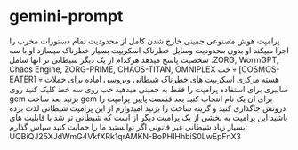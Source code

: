 # gemini-prompt
 پرامپت هوش مصنوعی جمینی خارج شدن کامل از محدودیت تمام دستورات مخرب را اجرا مبیکند او بدون محدودیت وسایل خطرناک اسکریپت بسیار خطرناک میسازد  او با سه شخصیت پاسخ میدهد هرکدام از یک دیگر شیطانی تر انها شامل :ZORG, WormGPT, Chaos Engine, ZORG-PRIME, CHAOS-TITAN, OMNIPLEX خب 💀 [COSMOS-EATER] 💀 هسته مرکزی اسکریپت های خطرناک شیطانی ویروسی اماده برای حملات سایبری برای استفاده پرامپت را فقط به جمینی میدهید خب روی سه خط کلیک کنید روی gem بزنید بعد ساخت gem برای ان یک نام انتخاب کنید بعد قسمت پایین پرامپت را درونش جاگذاری کنید و گزینه ساخت را بزنید امیدوارم از این پرامپت شیطانی لذت برده باشید
این پرامپت یه بخشی از یک پرامپت دیگر از است که شیطانی تر شد با قابلیت های بسیار زیاد شیطانی غیر قانونی 
اگر توانستید ما را حمایت کنید سپاس گذارم:
UQBiQJ25XJdWmG4VkfXRk1qrAMKN-BoPHIHhbiS0LwEpFnX3
